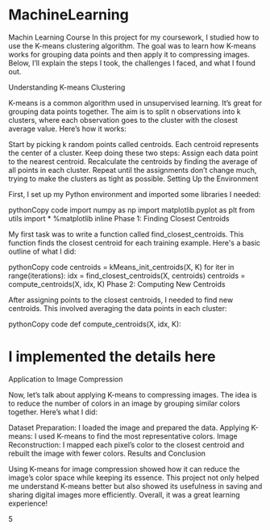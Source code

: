 # MachineLearning
Machin Learning Course
In this project for my coursework, I studied how to use the K-means clustering algorithm. The goal was to learn how K-means works for grouping data points and then apply it to compressing images. Below, I’ll explain the steps I took, the challenges I faced, and what I found out.

Understanding K-means Clustering

K-means is a common algorithm used in unsupervised learning. It’s great for grouping data points together. The aim is to split n observations into k clusters, where each observation goes to the cluster with the closest average value. Here’s how it works:

Start by picking k random points called centroids. Each centroid represents the center of a cluster.
Keep doing these two steps:
Assign each data point to the nearest centroid.
Recalculate the centroids by finding the average of all points in each cluster.
Repeat until the assignments don’t change much, trying to make the clusters as tight as possible.
Setting Up the Environment

First, I set up my Python environment and imported some libraries I needed:

pythonCopy code
import numpy as np
import matplotlib.pyplot as plt
from utils import *
%matplotlib inline
Phase 1: Finding Closest Centroids

My first task was to write a function called find_closest_centroids. This function finds the closest centroid for each training example. Here's a basic outline of what I did:

pythonCopy code
centroids = kMeans_init_centroids(X, K)
for iter in range(iterations):
  idx = find_closest_centroids(X, centroids)
  centroids = compute_centroids(X, idx, K)
Phase 2: Computing New Centroids

After assigning points to the closest centroids, I needed to find new centroids. This involved averaging the data points in each cluster:

pythonCopy code
def compute_centroids(X, idx, K):
 # I implemented the details here
Application to Image Compression

Now, let’s talk about applying K-means to compressing images. The idea is to reduce the number of colors in an image by grouping similar colors together. Here’s what I did:

Dataset Preparation: I loaded the image and prepared the data.
Applying K-means: I used K-means to find the most representative colors.
Image Reconstruction: I mapped each pixel’s color to the closest centroid and rebuilt the image with fewer colors.
Results and Conclusion

Using K-means for image compression showed how it can reduce the image’s color space while keeping its essence. This project not only helped me understand K-means better but also showed its usefulness in saving and sharing digital images more efficiently. Overall, it was a great learning experience!

5





